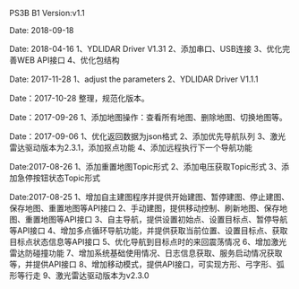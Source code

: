 PS3B B1
Version:v1.1

Date: 2018-09-18

Date: 2018-04-16
1、YDLIDAR Driver V1.31
2、添加串口、USB连接
3、优化完善WEB API接口
4、优化包结构

Date: 2017-11-28
1、adjust the parameters
2、YDLIDAR Driver V1.1.1

Date：2017-10-28
整理，规范化版本。

Date：2017-09-26
1、添加地图操作：查看所有地图、删除地图、切换地图等。

Date：2017-09-06
1、优化返回数据为json格式
2、添加优先导航队列
3、激光雷达驱动版本为2.3.1，添加抠点功能
4、添加远程执行下一个导航功能

Date:2017-08-26
1、添加重置地图Topic形式
2、添加电压获取Topic形式
3、添加急停按钮状态Topic形式

Date:2017-08-25
1、增加自主建图程序并提供开始建图、暂停建图、停止建图、保存地图、重置地图等API接口
2、手动建图，提供移动控制、刷新地图、保存地图、重置地图等API接口
3、自主导航，提供设置初始点、设置目标点、暂停导航等API接口
4、增加多点循环导航功能，并提供获取当前位置、设置目标点、获取目标点状态信息等API接口
5、优化导航到目标点时的来回震荡情况
6、增加激光雷达防碰撞功能
7、增加系统基础使用情况、日志信息获取、服务启动情况获取等，并提供API接口
8、增加移动模式，提供API接口，可实现方形、弓字形、弧形等行走
9、激光雷达驱动版本为v2.3.0


